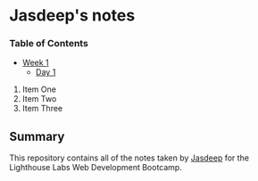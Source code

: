 # Jasdeep's notes

### Table of Contents
* [Week 1](/Week_1/)
  * [Day 1](/Week_1/Day_1/)

 1. Item One
 2. Item Two
 3. Item Three

## Summary 

This repository contains all of the notes taken by [Jasdeep](https://github.com/jasdeepkaur1010) for the Lighthouse Labs Web Development Bootcamp.